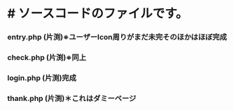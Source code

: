 # # ソースコードのファイルです。

### entry.php (片渕)※ユーザーIcon周りがまだ未完そのほかはほぼ完成
### check.php (片渕)※同上
### login.php (片渕)完成
### thank.php (片渕)＊これはダミーページ
